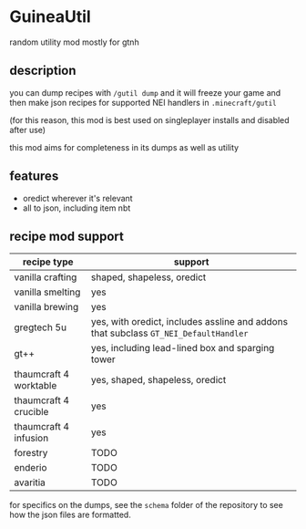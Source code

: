 # GuineaUtil

random utility mod mostly for gtnh

## description

you can dump recipes with `/gutil dump` and it will freeze your game and then make json recipes
for supported NEI handlers in `.minecraft/gutil`

(for this reason, this mod is best used on singleplayer installs and disabled after use)

this mod aims for completeness in its dumps as well as utility

## features

 - oredict wherever it's relevant
 - all to json, including item nbt

## recipe mod support

| recipe type            | support                                                                              |
|------------------------|--------------------------------------------------------------------------------------|
| vanilla crafting       | shaped, shapeless, oredict                                                           |
| vanilla smelting       | yes                                                                                  |
| vanilla brewing        | yes                                                                                  |
| gregtech 5u            | yes, with oredict, includes assline and addons that subclass `GT_NEI_DefaultHandler` |
| gt++                   | yes, including lead-lined box and sparging tower                                     |
| thaumcraft 4 worktable | yes, shaped, shapeless, oredict                                                      |
| thaumcraft 4 crucible  | yes                                                                                  |
| thaumcraft 4 infusion  | yes                                                                                  |
| forestry               | TODO                                                                                 |
| enderio                | TODO                                                                                 |
| avaritia               | TODO                                                                                 |

for specifics on the dumps, see the `schema` folder of the repository to see how the json files are formatted.
